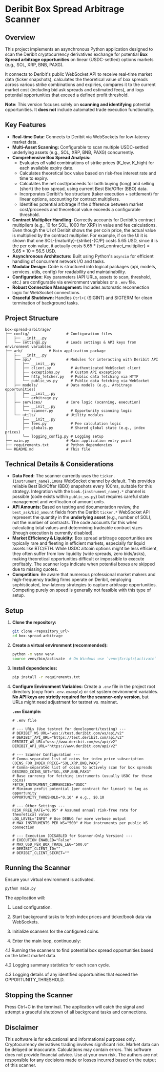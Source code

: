 # Deribit Box Spread Arbitrage Scanner

## Overview

This project implements an asynchronous Python application designed to scan the Deribit cryptocurrency derivatives exchange for potential **Box Spread arbitrage opportunities** on linear (USDC-settled) options markets (e.g., SOL, XRP, BNB, PAXG).

It connects to Deribit's public WebSocket API to receive real-time market data (ticker snapshots), calculates the theoretical value of box spreads across various strike combinations and expiries, compares it to the current market cost (including bid ask spreads and estimated fees), and logs potential opportunities that exceed a defined profit threshold.

**Note:** This version focuses solely on **scanning and identifying** potential opportunities. It **does not** include automated trade execution functionality.

## Key Features

*   **Real-time Data:** Connects to Deribit via WebSockets for low-latency market data.
*   **Multi-Asset Scanning:** Configurable to scan multiple USDC-settled underlying assets (e.g., SOL, XRP, BNB, PAXG) concurrently.
*   **Comprehensive Box Spread Analysis:**
    *   Evaluates *all* valid combinations of strike prices (K_low, K_high) for each available expiry date.
    *   Calculates theoretical box value based on risk-free interest rate and time to expiry.
    *   Calculates the net cost/proceeds for both buying (long) and selling (short) the box spread, using current Best Bid/Offer (BBO) data.
    *   Incorporates Deribit's fee structure (taker execution + settlement) for linear options, accounting for contract multipliers.
    *   Identifies potential arbitrage if the difference between market cost/proceeds and theoretical value exceeds a configurable threshold.
*   **Contract Multiplier Handling:** Correctly accounts for Deribit's contract multipliers (e.g., 10 for SOL, 1000 for XRP) in value and fee calculations. Even though the UI of Deribit shows the per coin price, the actual value is multiplied by the contract multiplier. For example, if on the UI it is shown that one SOL-{maturity}-{strike}-{C/P} costs 5.65 USD, since it is the per coin value, it actually costs 5.65 * {sol_contract_multiplier} = 5.65 * 10 = 56.5 USD.
*   **Asynchronous Architecture:** Built using Python's `asyncio` for efficient handling of concurrent network I/O and tasks.
*   **Modular Design:** Code is structured into logical packages (api, models, services, utils, config) for readability and maintainability.
*   **Configuration:** Key parameters (API URLs, assets to scan, threshold, etc.) are configurable via environment variables or a `.env` file.
*   **Robust Connection Management:** Includes automatic reconnection logic for WebSocket connections.
*   **Graceful Shutdown:** Handles `Ctrl+C` (SIGINT) and SIGTERM for clean termination of background tasks.
## Project Structure

```
box-spread-arbitrage/
├── config/                 # Configuration files
│   ├── __init__.py
│   └── settings.py         # Loads settings & API keys from environment variables
├── arb/            # Main application package
│   ├── __init__.py
│   ├── api/                # Modules for interacting with Deribit API
│   │   ├── __init__.py
│   │   ├── client.py         # Authenticated WebSocket client
│   │   ├── exceptions.py     # Custom API exceptions
│   │   ├── http_fetcher.py   # Public data fetching via HTTP
│   │   └── public_ws.py      # Public data fetching via WebSocket
│   ├── models/             # Data models (e.g., Arbitrage opportunities)
│   │   ├── __init__.py
│   │   └── arbitrage.py
│   ├── services/           # Core logic (scanning, execution)
│   │   ├── __init__.py
│   │   └── scanner.py        # Opportunity scanning logic
│   └── utils/              # Utility modules
│       ├── __init__.py
│       ├── fees.py           # Fee calculation logic
│       ├── globals.py        # Shared global state (e.g., index prices)
│       └── logging_config.py # Logging setup
├── main.py                 # Main application entry point
├── requirements.txt        # Python dependencies
└── README.md               # This file
```
## Technical Details & Considerations

*   **Data Feed:** The scanner currently uses the `ticker.{instrument_name}.100ms` WebSocket channel by default. This provides reliable Best Bid/Offer (BBO) snapshots every 100ms, suitable for this strategy. Integration with the `book.{instrument_name}.*` channel is possible (code exists within `public_ws.py`) but requires careful state management and verification of amount units.
*   **API Amounts:** Based on testing and documentation review, the `best_ask/bid_amount` fields from the Deribit `ticker.*` WebSocket API represent the quantity in the **underlying asset** (e.g., number of SOL), not the number of contracts. The code accounts for this when calculating total values and determining tradeable contract sizes (though execution is currently disabled).
*   **Market Efficiency & Liquidity:** Box spread arbitrage opportunities are typically rare and fleeting in efficient markets, especially for liquid assets like BTC/ETH. While USDC altcoin options might be less efficient, they often suffer from low liquidity (wide spreads, zero bids/asks), making theoretical opportunities difficult or impossible to execute profitably. The scanner logs indicate when potential boxes are skipped due to missing quotes.
*   **Competition:** Be aware that numerous professional market makers and high-frequency trading firms operate on Deribit, employing sophisticated, low-latency strategies to capture arbitrage opportunities. Competing purely on speed is generally not feasible with this type of setup.

## Setup

1.  **Clone the repository:**
    ```bash
    git clone <repository_url>
    cd box-spread-arbitrage
    ```

2.  **Create a virtual environment (recommended):**
    ```bash
    python -m venv venv
    source venv/bin/activate  # On Windows use `venv\Scripts\activate`
    ```

3.  **Install dependencies:**
    ```bash
    pip install -r requirements.txt
    ```

4.  **Configure Environment Variables:**
    Create a `.env` file in the project root directory (copy from `.env.example`) or set system environment variables. **No API keys are strictly required for the scanner-only version**, but URLs might need adjustment for testnet vs. mainnet.

    **`.env` Example:**
    ```dotenv
    # .env file

    # --- URLs (Use testnet for development/testing) ---
    # DERIBIT_WS_URL="wss://test.deribit.com/ws/api/v2"
    # DERIBIT_API_URL="https://test.deribit.com/api/v2"
    DERIBIT_WS_URL="wss://www.deribit.com/ws/api/v2"
    DERIBIT_API_URL="https://www.deribit.com/api/v2"

    # --- Scanner Configuration ---
    # Comma-separated list of coins for index price subscription
    COINS_FOR_INDEX_PRICE="SOL,XRP,BNB,PAXG"
    # Comma-separated list of coins to actively scan for box spreads
    DESIRED_COINS_SET="SOL,XRP,BNB,PAXG"
    # Base currency for fetching instruments (usually USDC for these coins)
    FETCH_INSTRUMENT_CURRENCIES="USDC"
    # Minimum profit potential (per contract for linear) to log as opportunity
    OPPORTUNITY_THRESHOLD="0.10" # e.g., $0.10

    # --- Other Settings ---
    RISK_FREE_RATE="0.05" # Assumed annual risk-free rate for theoretical value
    LOG_LEVEL="INFO" # Use DEBUG for more verbose output
    # MAX_INSTRUMENTS_PER_WS="500" # Max instruments per public WS connection

    # --- Execution (DISABLED for Scanner-Only Version) ---
    # EXECUTION_ENABLED="False"
    # MAX_USD_PER_BOX_TRADE_LEG="500.0"
    # DERIBIT_CLIENT_ID=""
    # DERIBIT_CLIENT_SECRET=""
    ```

## Running the Scanner

Ensure your virtual environment is activated.

```bash
python main.py
```
The application will:

1. Load configuration.

2. Start background tasks to fetch index prices and ticker/book data via WebSockets.

3. Initialize scanners for the configured coins.

4. Enter the main loop, continuously:

4.1 Running the scanners to find potential box spread opportunities based on the latest market data.

4.2 Logging summary statistics for each scan cycle.

4.3 Logging details of any identified opportunities that exceed the OPPORTUNITY_THRESHOLD.

## Stopping the Scanner
Press Ctrl+C in the terminal. The application will catch the signal and attempt a graceful shutdown of all background tasks and connections.

## Disclaimer
This software is for educational and informational purposes only. Cryptocurrency derivatives trading involves significant risk. Market data can be delayed or inaccurate. Calculations may contain errors. This software does not provide financial advice. Use at your own risk. The authors are not responsible for any decisions made or losses incurred based on the output of this scanner.

